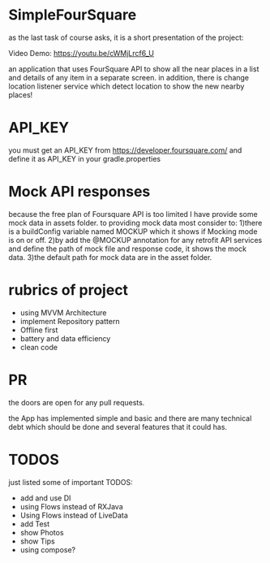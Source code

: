 # SimpleFourSquare
as the last task of course asks, it is a short presentation of the project:

Video Demo:  <https://youtu.be/cWMjLrcf6_U>

an application that uses FourSquare API to show all the near places in a list and details of any item in a separate screen.
in addition, there is change location listener service which detect location to show the new nearby places!

# API_KEY
you must get an API_KEY from <https://developer.foursquare.com/> and define it as API_KEY in your gradle.properties

# Mock API responses
because the free plan of Foursquare API is too limited I have provide some mock data in assets folder.
to providing mock data most consider to:
1)there is a buildConfig variable named MOCKUP which it shows if Mocking mode is on or off.
2)by add the @MOCKUP annotation for any retrofit API services and define the path of mock file and response code, it shows the mock data.
3)the default path for mock data are in the asset folder.

# rubrics of project 
 - using MVVM Architecture
 - implement Repository pattern
 - Offline first
 - battery and data efficiency
 - clean code

# PR
the doors are open for any pull requests.

the App has implemented simple and basic and there are many technical debt which should be done and several features that it could has.

# TODOS
just listed some of important TODOS:

- add and use DI
- using Flows instead of RXJava
- Using Flows instead of LiveData
- add Test
- show Photos
- show Tips
- using compose?





